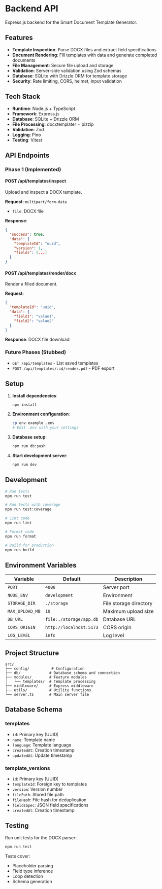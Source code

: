 # Backend API

Express.js backend for the Smart Document Template Generator.

## Features

- **Template Inspection**: Parse DOCX files and extract field specifications
- **Document Rendering**: Fill templates with data and generate completed documents
- **File Management**: Secure file upload and storage
- **Validation**: Server-side validation using Zod schemas
- **Database**: SQLite with Drizzle ORM for template storage
- **Security**: Rate limiting, CORS, helmet, input validation

## Tech Stack

- **Runtime**: Node.js + TypeScript
- **Framework**: Express.js
- **Database**: SQLite + Drizzle ORM
- **File Processing**: docxtemplater + pizzip
- **Validation**: Zod
- **Logging**: Pino
- **Testing**: Vitest

## API Endpoints

### Phase 1 (Implemented)

#### POST /api/templates/inspect
Upload and inspect a DOCX template.

**Request**: `multipart/form-data`
- `file`: DOCX file

**Response**:
```json
{
  "success": true,
  "data": {
    "templateId": "uuid",
    "version": 1,
    "fields": [...]
  }
}
```

#### POST /api/templates/render/docx
Render a filled document.

**Request**:
```json
{
  "templateId": "uuid",
  "data": {
    "field1": "value1",
    "field2": "value2"
  }
}
```

**Response**: DOCX file download

### Future Phases (Stubbed)

- `GET /api/templates` - List saved templates
- `POST /api/templates/:id/render.pdf` - PDF export

## Setup

1. **Install dependencies**:
   ```bash
   npm install
   ```

2. **Environment configuration**:
   ```bash
   cp env.example .env
   # Edit .env with your settings
   ```

3. **Database setup**:
   ```bash
   npm run db:push
   ```

4. **Start development server**:
   ```bash
   npm run dev
   ```

## Development

```bash
# Run tests
npm run test

# Run tests with coverage
npm run test:coverage

# Lint code
npm run lint

# Format code
npm run format

# Build for production
npm run build
```

## Environment Variables

| Variable | Default | Description |
|----------|---------|-------------|
| `PORT` | `4000` | Server port |
| `NODE_ENV` | `development` | Environment |
| `STORAGE_DIR` | `./storage` | File storage directory |
| `MAX_UPLOAD_MB` | `10` | Maximum upload size |
| `DB_URL` | `file:./storage/app.db` | Database URL |
| `CORS_ORIGIN` | `http://localhost:5173` | CORS origin |
| `LOG_LEVEL` | `info` | Log level |

## Project Structure

```
src/
├── config/          # Configuration
├── db/             # Database schema and connection
├── modules/        # Feature modules
│   └── templates/  # Template processing
├── middleware/     # Express middleware
├── utils/          # Utility functions
└── server.ts       # Main server file
```

## Database Schema

### templates
- `id`: Primary key (UUID)
- `name`: Template name
- `language`: Template language
- `createdAt`: Creation timestamp
- `updatedAt`: Update timestamp

### template_versions
- `id`: Primary key (UUID)
- `templateId`: Foreign key to templates
- `version`: Version number
- `filePath`: Stored file path
- `fileHash`: File hash for deduplication
- `fieldsSpec`: JSON field specifications
- `createdAt`: Creation timestamp

## Testing

Run unit tests for the DOCX parser:
```bash
npm run test
```

Tests cover:
- Placeholder parsing
- Field type inference
- Loop detection
- Schema generation

